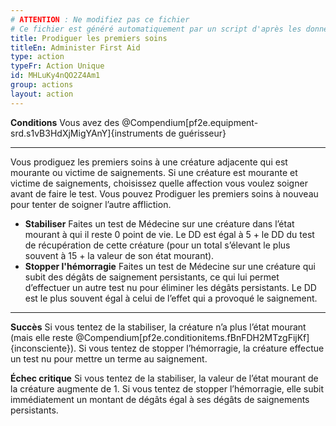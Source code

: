 ```yaml
---
# ATTENTION : Ne modifiez pas ce fichier
# Ce fichier est généré automatiquement par un script d'après les données du module Foundry VTT officiel et de sa traduction
title: Prodiguer les premiers soins
titleEn: Administer First Aid
type: action
typeFr: Action Unique
id: MHLuKy4nQO2Z4Am1
group: actions
layout: action
---
```

<p><strong>Conditions</strong>&nbsp;Vous avez des @Compendium[pf2e.equipment-srd.s1vB3HdXjMigYAnY]{instruments de guérisseur}&nbsp;</p><hr><p>Vous prodiguez les premiers soins à une créature adjacente qui est mourante ou victime de saignements. Si une créature est mourante et victime de saignements, choisissez quelle affection vous voulez soigner avant de faire le test. Vous pouvez Prodiguer les premiers soins à nouveau pour tenter de soigner l’autre affliction.</p><ul><li><strong>Stabiliser</strong> Faites un test de Médecine sur une créature dans l’état mourant à qui il reste 0 point de vie. Le DD est égal à 5 + le DD du test de récupération de cette créature (pour un total s’élevant le plus souvent à 15 + la valeur de son état mourant).</li><li><strong>Stopper l'hémorragie</strong> Faites un test de Médecine sur une créature qui subit des dégâts de saignement persistants, ce qui lui permet d’effectuer un autre test nu pour éliminer les dégâts persistants. Le DD est le plus souvent égal à celui de l’effet qui a provoqué le saignement.</li></ul><hr><p><strong>Succès</strong> Si vous tentez de la stabiliser, la créature n’a plus l’état mourant (mais elle reste @Compendium[pf2e.conditionitems.fBnFDH2MTzgFijKf]{inconsciente}). Si vous tentez de stopper l’hémorragie, la créature effectue un test nu pour mettre un terme au saignement.</p><p><strong>Échec critique</strong>  Si vous tentez de la stabiliser, la valeur de l’état mourant de la créature augmente de 1. Si vous tentez de stopper l’hémorragie, elle subit immédiatement un montant de dégâts égal à ses dégâts de saignements persistants.</p>
